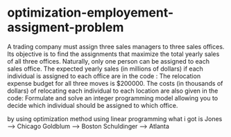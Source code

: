# optimization-employement-assigment-problem

A trading company must assign three sales managers to three sales offices. Its objective is to find the assignments that maximize the total yearly sales of all three offices. Naturally, only one person can be assigned to each sales office. The expected yearly sales (in millions of dollars) if each individual is assigned to each office are in the code :
The relocation expense budget for all three moves is $200000. The costs (in thousands of dollars) of relocating
each individual to each location are also given in the code:
Formulate and solve an integer programming model allowing you to decide which individual should be assigned
to which office.

by using optimization method using linear programming what i got is 
Jones       -->   Chicago
Goldblum    -->   Boston
Schuldinger -->   Atlanta
